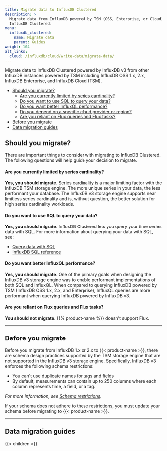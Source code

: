 ```yaml
---
title: Migrate data to InfluxDB Clustered
description: >
  Migrate data from InfluxDB powered by TSM (OSS, Enterprise, or Cloud) to
  InfluxDB Clustered.
menu:
  influxdb_clustered:
    name: Migrate data
    parent: Guides
weight: 104
alt_links:
  cloud: /influxdb/cloud/write-data/migrate-data/
---
```


Migrate data to InfluxDB Clustered powered by InfluxDB v3 from other 
InfluxDB instances powered by TSM including InfluxDB OSS 1.x, 2.x,
InfluxDB Enterprise, and InfluxDB Cloud (TSM).

- [Should you migrate?](#should-you-migrate)
  - [Are you currently limited by series cardinality?](#are-you-currently-limited-by-series-cardinality)
  - [Do you want to use SQL to query your data?](#do-you-want-to-use-sql-to-query-your-data)
  - [Do you want better InfluxQL performance?](#do-you-want-better-influxql-performance)
  - [Do you depend on a specific cloud provider or region?](#do-you-depend-on-a-specific-cloud-provider-or-region)
  - [Are you reliant on Flux queries and Flux tasks?](#are-you-reliant-on-flux-queries-and-flux-tasks)
- [Before you migrate](#before-you-migrate)
- [Data migration guides](#data-migration-guides)

## Should you migrate?

There are important things to consider with migrating to InfluxDB Clustered.
The following questions will help guide your decision to migrate.

#### Are you currently limited by series cardinality?

**Yes, you should migrate**. Series cardinality is a major limiting factor with
the InfluxDB TSM storage engine. The more unique series in your data, the less
performant your database.
The InfluxDB v3 storage engine supports near limitless series cardinality and is,
without question, the better solution for high series cardinality workloads.

#### Do you want to use SQL to query your data?

**Yes, you should migrate**. InfluxDB Clustered lets you query your time
series data with SQL. For more information about querying your data with SQL, see:

- [Query data with SQL](/influxdb/clustered/query-data/sql/)
- [InfluxDB SQL reference](/influxdb/clustered/reference/sql/)

#### Do you want better InfluxQL performance?

**Yes, you should migrate**. One of the primary goals when designing the InfluxDB
v3 storage engine was to enable performant implementations of both SQL and InfluxQL.
When compared to querying InfluxDB powered by TSM (InfluxDB OSS 1.x, 2.x, and Enterprise),
InfluxQL queries are more performant when querying InfluxDB powered by InfluxDB v3.

#### Are you reliant on Flux queries and Flux tasks?

**You should not migrate**. {{% product-name %}} doesn't support Flux.

---

## Before you migrate

Before you migrate from InfluxDB 1.x or 2.x to {{< product-name >}}, there
are schema design practices supported by the TSM storage engine that are not
supported in the InfluxDB v3 storage engine. Specifically, InfluxDB v3 enforces the following schema restrictions:

- You can't use duplicate names for tags and fields
- By default, measurements can contain up to 250 columns where each column
  represents time, a field, or a tag.

_For more information, see [Schema restrictions](/influxdb/cloud-serverless/write-data/best-practices/schema-design/#schema-restrictions)._

If your schema does not adhere to these restrictions, you must update your schema
before migrating to {{< product-name >}}.

---

## Data migration guides

{{< children >}}
